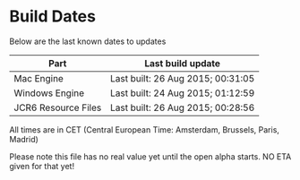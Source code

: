 # Build Dates

Below are the last known dates to updates

Part | Last build update
-----|-----
Mac Engine | Last built: 26 Aug 2015; 00:31:05
Windows Engine | Last built: 24 Aug 2015; 01:12:59
JCR6 Resource Files | Last built: 26 Aug 2015; 00:28:56
All times are in CET (Central European Time: Amsterdam, Brussels, Paris, Madrid)


Please note this file has no real value yet until the open alpha starts. NO ETA given for that yet!
